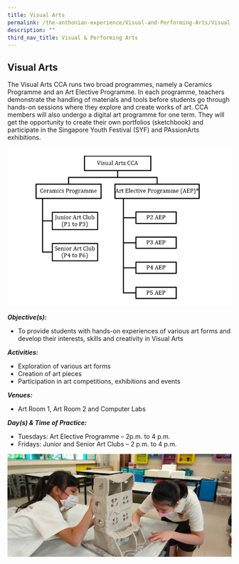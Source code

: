 ```yaml
---
title: Visual Arts
permalink: /the-anthonian-experience/Visual-and-Performing-Arts/Visual-Arts/
description: ""
third_nav_title: Visual & Performing Arts
---
```

## Visual Arts

The Visual Arts CCA runs two broad programmes, namely a Ceramics Programme and an Art Elective Programme. In each programme, teachers demonstrate the handling of materials and tools before students go through hands-on sessions where they explore and create works of art. CCA members will also undergo a digital art programme for one term. They will get the opportunity to create their own portfolios (sketchbook) and participate in the Singapore Youth Festival (SYF) and PAssionArts exhibitions.

![](/images/visual%20art.png)

_**Objective(s):**_ 

*   To provide students with hands-on experiences of various art forms and develop their interests, skills and creativity in Visual Arts

  

_**Activities:**_

*   Exploration of various art forms
*   Creation of art pieces
*   Participation in art competitions, exhibitions and events

  

_**Venues:**_

*   Art Room 1, Art Room 2 and Computer Labs

  

_**Day(s) & Time of Practice:**_

*   Tuesdays: Art Elective Programme – 2p.m. to 4 p.m.
*   Fridays: Junior and Senior Art Clubs – 2 p.m. to 4 p.m.

![](/images/Visual%20Arts%204.jpeg)
